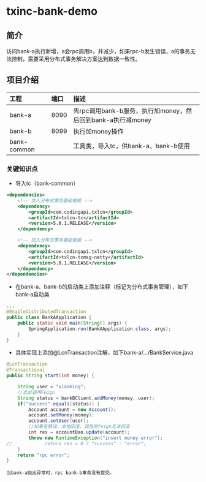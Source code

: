 # txinc-bank-demo #

## 简介 ##
访问bank-a执行新增，a会rpc调用b，并减少，如果rpc-b发生错误，a的事务无法控制，需要采用分布式事务解决方案达到数据一致性。

## 项目介绍 ##

| 工程 | 端口 | 描述 |
|:--|:--|:--|
| bank-a | 8090 | 先rpc调用bank-b服务，执行加money，然后回到bank-a执行减money |
| bank-b | 8099 | 执行加money操作 |
| bank-common |  | 工具类，导入tc，供bank-a、bank-b使用 |

### 关键知识点 ###
- 导入tc（bank-common）
```xml
<dependencies>
    <!-- 加入分布式事务基础依赖 -->
    <dependency>
        <groupId>com.codingapi.txlcn</groupId>
        <artifactId>txlcn-tc</artifactId>
        <version>5.0.1.RELEASE</version>
    </dependency>

    <!-- 加入分布式事务基础依赖 -->
    <dependency>
        <groupId>com.codingapi.txlcn</groupId>
        <artifactId>txlcn-txmsg-netty</artifactId>
        <version>5.0.1.RELEASE</version>
    </dependency>
</dependencies>
```
- 在bank-a、bank-b的启动类上添加注释（标记为分布式事务管理），如下bank-a启动类
```java
...
@EnableDistributedTransaction
public class BankAApplication {
    public static void main(String[] args) {
        SpringApplication.run(BankAApplication.class, args);
    }
}
```
- 具体实现上添加@LcnTransaction注解，如下bank-a/.../BankService.java
```java
@LcnTransaction
@Transactional
public String start(int money) {

    String user = "xiaoming";
    //此处调用Feign
    String status = bankBClient.addMoney(money, user);
    if("success".equals(status)) {
        Account account = new Account();
        account.setMoney(money);
        account.setUser(user);
        //如果有错误，本地回滚，调用的feign无法回滚
        int res = accountDao.update(account);
        throw new RuntimeException("insert money error");
//            return res > 0 ? "success" : "error";
    }
    return "rpc error";
}
```
```当bank-a抛出异常时，rpc bank-b事务没有提交。```